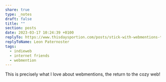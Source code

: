 ```yaml
---
share: true
type: _notes
draft: false
title: ""
section: posts
date: 2023-03-17 10:24:39 +0100
replyTo: https://www.thisdaysportion.com/posts/stick-with-webmentions-to-create-small-networks/
replyToName: Leon Paternoster
tags:
  - indieweb
  - internet friends
  - webmention
---
```


This is precisely what I love about webmentions, the return to the cozy web!